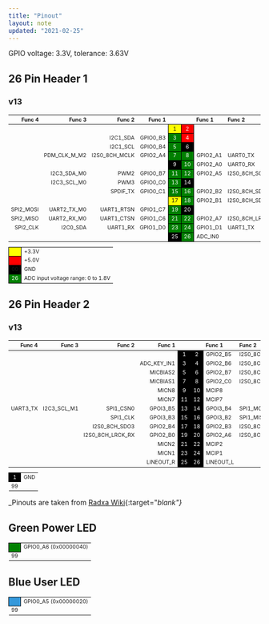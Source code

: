 ```yaml
---
title: "Pinout"
layout: note
updated: "2021-02-25"
---
```


GPIO voltage: 3.3V, tolerance: 3.63V

## 26 Pin Header 1

### v13

<table style="font-size: 0.75em;">
  <thead>
    <tr>
      <th style="text-align: right">Func 4</th>
      <th style="text-align: right">Func 3</th>
      <th style="text-align: right">Func 2</th>
      <th style="text-align: right">Func 1</th>
      <th style="text-align: center">&nbsp;</th>
      <th style="text-align: center">&nbsp;</th>
      <th style="text-align: left">Func 1</th>
      <th style="text-align: left">Func 2</th>
      <th style="text-align: left">Func 3</th>
      <th style="text-align: left">Func 4</th>
    </tr>
  </thead>
  <tbody>
    <tr>
      <td style="text-align: right">&nbsp;</td>
      <td style="text-align: right">&nbsp;</td>
      <td style="text-align: right">&nbsp;</td>
      <td style="text-align: right">&nbsp;</td>
      <td style="background-color: yellow; border: 1px solid black; text-align: center">1</td>
      <td style="background-color: red; border: 1px solid black; color: white; text-align: center">2</td>
      <td style="text-align: left">&nbsp;</td>
      <td style="text-align: left">&nbsp;</td>
      <td style="text-align: left">&nbsp;</td>
      <td style="text-align: left">&nbsp;</td>
    </tr>
    <tr>
      <td style="text-align: right">&nbsp;</td>
      <td style="text-align: right">&nbsp;</td>
      <td style="text-align: right">I2C1_SDA</td>
      <td style="text-align: right">GPIO0_B3</td>
      <td style="background-color: green; border: 1px solid black; color: white; text-align: center">3</td>
      <td style="background-color: red; border: 1px solid black; color: white; text-align: center">4</td>
      <td style="text-align: left">&nbsp;</td>
      <td style="text-align: left">&nbsp;</td>
      <td style="text-align: left">&nbsp;</td>
      <td style="text-align: left">&nbsp;</td>
    </tr>
    <tr>
      <td style="text-align: right">&nbsp;</td>
      <td style="text-align: right">&nbsp;</td>
      <td style="text-align: right">I2C1_SCL</td>
      <td style="text-align: right">GPIO0_B4</td>
      <td style="background-color: green; border: 1px solid black; color: white; text-align: center">5</td>
      <td style="background-color: black; border: 1px solid black; color: white; text-align: center">6</td>
      <td style="text-align: left">&nbsp;</td>
      <td style="text-align: left">&nbsp;</td>
      <td style="text-align: left">&nbsp;</td>
      <td style="text-align: left">&nbsp;</td>
    </tr>
    <tr>
      <td style="text-align: right">&nbsp;</td>
      <td style="text-align: right">PDM_CLK_M_M2</td>
      <td style="text-align: right">I2S0_8CH_MCLK</td>
      <td style="text-align: right">GPIO2_A4</td>
      <td style="background-color: green; border: 1px solid black; color: white; text-align: center">7</td>
      <td style="background-color: green; border: 1px solid black; color: white; text-align: center">8</td>
      <td style="text-align: left">GPIO2_A1</td>
      <td style="text-align: left">UART0_TX</td>
      <td style="text-align: left">SPI0_MOSI</td>
      <td style="text-align: left">&nbsp;</td>
    </tr>
    <tr>
      <td style="text-align: right">&nbsp;</td>
      <td style="text-align: right">&nbsp;</td>
      <td style="text-align: right">&nbsp;</td>
      <td style="text-align: right">&nbsp;</td>
      <td style="background-color: black; border: 1px solid black; color: white; text-align: center">9</td>
      <td style="background-color: green; border: 1px solid black; color: white; text-align: center">10</td>
      <td style="text-align: left">GPIO2_A0</td>
      <td style="text-align: left">UART0_RX</td>
      <td style="text-align: left">SPI0_MISO</td>
      <td style="text-align: left">&nbsp;</td>
    </tr>
    <tr>
      <td style="text-align: right">&nbsp;</td>
      <td style="text-align: right">I2C3_SDA_M0</td>
      <td style="text-align: right">PWM2</td>
      <td style="text-align: right">GPIO0_B7</td>
      <td style="background-color: green; border: 1px solid black; color: white; text-align: center">11</td>
      <td style="background-color: green; border: 1px solid black; color: white; text-align: center">12</td>
      <td style="text-align: left">GPIO2_A5</td>
      <td style="text-align: left">I2S0_8CH_SCLK_TX</td>
      <td style="text-align: left">&nbsp;</td>
      <td style="text-align: left">&nbsp;</td>
    </tr>
    <tr>
      <td style="text-align: right">&nbsp;</td>
      <td style="text-align: right">I2C3_SCL_M0</td>
      <td style="text-align: right">PWM3</td>
      <td style="text-align: right">GPIO0_C0</td>
      <td style="background-color: green; border: 1px solid black; color: white; text-align: center">13</td>
      <td style="background-color: black; border: 1px solid black; color: white; text-align: center">14</td>
      <td style="text-align: left">&nbsp;</td>
      <td style="text-align: left">&nbsp;</td>
      <td style="text-align: left">&nbsp;</td>
      <td style="text-align: left">&nbsp;</td>
    </tr>
    <tr>
      <td style="text-align: right">&nbsp;</td>
      <td style="text-align: right">&nbsp;</td>
      <td style="text-align: right">SPDIF_TX</td>
      <td style="text-align: right">GPIO0_C1</td>
      <td style="background-color: green; border: 1px solid black; color: white; text-align: center">15</td>
      <td style="background-color: green; border: 1px solid black; color: white; text-align: center">16</td>
      <td style="text-align: left">GPIO2_B2</td>
      <td style="text-align: left">I2S0_8CH_SDO1</td>
      <td style="text-align: left">&nbsp;</td>
      <td style="text-align: left">&nbsp;</td>
    </tr>
    <tr>
      <td style="text-align: right">&nbsp;</td>
      <td style="text-align: right">&nbsp;</td>
      <td style="text-align: right">&nbsp;</td>
      <td style="text-align: right">&nbsp;</td>
      <td style="background-color: yellow; border: 1px solid black; text-align: center">17</td>
      <td style="background-color: green; border: 1px solid black; color: white; text-align: center">18</td>
      <td style="text-align: left">GPIO2_B1</td>
      <td style="text-align: left">I2S0_8CH_SDO0</td>
      <td style="text-align: left">&nbsp;</td>
      <td style="text-align: left">&nbsp;</td>
    </tr>
    <tr>
      <td style="text-align: right">SPI2_MOSI</td>
      <td style="text-align: right">UART2_TX_M0</td>
      <td style="text-align: right">UART1_RTSN</td>
      <td style="text-align: right">GPIO1_C7</td>
      <td style="background-color: green; border: 1px solid black; color: white; text-align: center">19</td>
      <td style="background-color: black; border: 1px solid black; color: white; text-align: center">20</td>
      <td style="text-align: left">&nbsp;</td>
      <td style="text-align: left">&nbsp;</td>
      <td style="text-align: left">&nbsp;</td>
      <td style="text-align: left">&nbsp;</td>
    </tr>
    <tr>
      <td style="text-align: right">SPI2_MISO</td>
      <td style="text-align: right">UART2_RX_M0</td>
      <td style="text-align: right">UART1_CTSN</td>
      <td style="text-align: right">GPIO1_C6</td>
      <td style="background-color: green; border: 1px solid black; color: white; text-align: center">21</td>
      <td style="background-color: green; border: 1px solid black; color: white; text-align: center">22</td>
      <td style="text-align: left">GPIO2_A7</td>
      <td style="text-align: left">I2S0_8CH_LRCK_TX</td>
      <td style="text-align: left">&nbsp;</td>
      <td style="text-align: left">&nbsp;</td>
    </tr>
    <tr>
      <td style="text-align: right">SPI2_CLK</td>
      <td style="text-align: right">I2C0_SDA</td>
      <td style="text-align: right">UART1_RX</td>
      <td style="text-align: right">GPIO1_D0</td>
      <td style="background-color: green; border: 1px solid black; color: white; text-align: center">23</td>
      <td style="background-color: green; border: 1px solid black; color: white; text-align: center">24</td>
      <td style="text-align: left">GPIO1_D1</td>
      <td style="text-align: left">UART1_TX</td>
      <td style="text-align: left">I2C0_SCL</td>
      <td style="text-align: left">SPI2_CSN0</td>
    </tr>
    <tr>
      <td style="text-align: right">&nbsp;</td>
      <td style="text-align: right">&nbsp;</td>
      <td style="text-align: right">&nbsp;</td>
      <td style="text-align: right">&nbsp;</td>
      <td style="background-color: black; border: 1px solid black; color: white; text-align: center">25</td>
      <td style="background-color: green; border: 1px solid black; color: white; text-align: center">26</td>
      <td style="text-align: left">ADC_IN0</td>
      <td style="text-align: left">&nbsp;</td>
      <td style="text-align: left">&nbsp;</td>
      <td style="text-align: left">&nbsp;</td>
    </tr>
  </tbody>
</table>

<table style="font-size: 0.75em;">
  <tbody>
    <tr>
      <td style="background-color: yellow; border: 1px solid black; text-align: center">&nbsp;</td>
      <td>+3.3V</td>
    </tr>
    <tr>
      <td style="background-color: red; border: 1px solid black; text-align: center">&nbsp;</td>
      <td>+5.0V</td>
    </tr>
    <tr>
      <td style="background-color: black; border: 1px solid black; text-align: center">00</td>
      <td>GND</td>
    </tr>
    <tr>
      <td style="background-color: green; border: 1px solid black; color: white; text-align: center">26</td>
      <td>ADC input voltage range: 0 to 1.8V</td>
    </tr>
  </tbody>
</table>

## 26 Pin Header 2

### v13

<table style="font-size: 0.75em;">
  <thead>
    <tr>
      <th style="text-align: right">Func 4</th>
      <th style="text-align: right">Func 3</th>
      <th style="text-align: right">Func 2</th>
      <th style="text-align: right">Func 1</th>
      <th style="text-align: center">&nbsp;</th>
      <th style="text-align: center">&nbsp;</th>
      <th style="text-align: left">Func 1</th>
      <th style="text-align: left">Func 2</th>
      <th style="text-align: left">Func 3</th>
      <th style="text-align: left">Func 4</th>
    </tr>
  </thead>
  <tbody>
    <tr>
      <td style="text-align: right">&nbsp;</td>
      <td style="text-align: right">&nbsp;</td>
      <td style="text-align: right">&nbsp;</td>
      <td style="text-align: right">&nbsp;</td>
      <td style="background-color: black; border: 1px solid black; color: white; text-align: center">1</td>
      <td style="background-color: black; border: 1px solid black; color: white; text-align: center">2</td>
      <td style="text-align: left">GPIO2_B5</td>
      <td style="text-align: left">I2S0_8CH_SDI0</td>
      <td style="text-align: left">PDM_SDI0_M2</td>
      <td style="text-align: left">&nbsp;</td>
    </tr>
    <tr>
      <td style="text-align: right">&nbsp;</td>
      <td style="text-align: right">&nbsp;</td>
      <td style="text-align: right">&nbsp;</td>
      <td style="text-align: right">ADC_KEY_IN1</td>
      <td style="background-color: black; border: 1px solid black; color: white; text-align: center">3</td>
      <td style="background-color: black; border: 1px solid black; color: white; text-align: center">4</td>
      <td style="text-align: left">GPIO2_B6</td>
      <td style="text-align: left">I2S0_8CH_SDI1</td>
      <td style="text-align: left">PDM_SDI1_M2</td>
      <td style="text-align: left">&nbsp;</td>
    </tr>
    <tr>
      <td style="text-align: right">&nbsp;</td>
      <td style="text-align: right">&nbsp;</td>
      <td style="text-align: right">&nbsp;</td>
      <td style="text-align: right">MICBIAS2</td>
      <td style="background-color: black; border: 1px solid black; color: white; text-align: center">5</td>
      <td style="background-color: black; border: 1px solid black; color: white; text-align: center">6</td>
      <td style="text-align: left">GPIO2_B7</td>
      <td style="text-align: left">I2S0_8CH_SDI2</td>
      <td style="text-align: left">PDM_SDI2_M2</td>
      <td style="text-align: left">&nbsp;</td>
    </tr>
    <tr>
      <td style="text-align: right">&nbsp;</td>
      <td style="text-align: right">&nbsp;</td>
      <td style="text-align: right">&nbsp;</td>
      <td style="text-align: right">MICBIAS1</td>
      <td style="background-color: black; border: 1px solid black; color: white; text-align: center">7</td>
      <td style="background-color: black; border: 1px solid black; color: white; text-align: center">8</td>
      <td style="text-align: left">GPIO2_C0</td>
      <td style="text-align: left">I2S0_8CH_SDI3</td>
      <td style="text-align: left">PDM_SDI3_M2</td>
      <td style="text-align: left">&nbsp;</td>
    </tr>
    <tr>
      <td style="text-align: right">&nbsp;</td>
      <td style="text-align: right">&nbsp;</td>
      <td style="text-align: right">&nbsp;</td>
      <td style="text-align: right">MICN8</td>
      <td style="background-color: black; border: 1px solid black; color: white; text-align: center">9</td>
      <td style="background-color: black; border: 1px solid black; color: white; text-align: center">10</td>
      <td style="text-align: left">MCIP8</td>
      <td style="text-align: left">&nbsp;</td>
      <td style="text-align: left">&nbsp;</td>
      <td style="text-align: left">&nbsp;</td>
    </tr>
    <tr>
      <td style="text-align: right">&nbsp;</td>
      <td style="text-align: right">&nbsp;</td>
      <td style="text-align: right">&nbsp;</td>
      <td style="text-align: right">MICN7</td>
      <td style="background-color: black; border: 1px solid black; color: white; text-align: center">11</td>
      <td style="background-color: black; border: 1px solid black; color: white; text-align: center">12</td>
      <td style="text-align: left">MCIP7</td>
      <td style="text-align: left">&nbsp;</td>
      <td style="text-align: left">&nbsp;</td>
      <td style="text-align: left">&nbsp;</td>
    </tr>
    <tr>
      <td style="text-align: right">UART3_TX</td>
      <td style="text-align: right">I2C3_SCL_M1</td>
      <td style="text-align: right">SPI1_CSN0</td>
      <td style="text-align: right">GPOI3_B5</td>
      <td style="background-color: black; border: 1px solid black; color: white; text-align: center">13</td>
      <td style="background-color: black; border: 1px solid black; color: white; text-align: center">14</td>
      <td style="text-align: left">GPOI3_B4</td>
      <td style="text-align: left">SPI1_MOSI</td>
      <td style="text-align: left">I2C3_SDA_M1</td>
      <td style="text-align: left">UART3_RX</td>
    </tr>
    <tr>
      <td style="text-align: right">&nbsp;</td>
      <td style="text-align: right">&nbsp;</td>
      <td style="text-align: right">SPI1_CLK</td>
      <td style="text-align: right">GPOI3_B3</td>
      <td style="background-color: black; border: 1px solid black; color: white; text-align: center">15</td>
      <td style="background-color: black; border: 1px solid black; color: white; text-align: center">16</td>
      <td style="text-align: left">GPOI3_B2</td>
      <td style="text-align: left">SPI1_MISO</td>
      <td style="text-align: left">&nbsp;</td>
      <td style="text-align: left">&nbsp;</td>
    </tr>
    <tr>
      <td style="text-align: right">&nbsp;</td>
      <td style="text-align: right">&nbsp;</td>
      <td style="text-align: right">I2S0_8CH_SDO3</td>
      <td style="text-align: right">GPIO2_B4</td>
      <td style="background-color: black; border: 1px solid black; color: white; text-align: center">17</td>
      <td style="background-color: black; border: 1px solid black; color: white; text-align: center">18</td>
      <td style="text-align: left">GPIO2_B3</td>
      <td style="text-align: left">I2S0_8CH_SDO2</td>
      <td style="text-align: left">&nbsp;</td>
      <td style="text-align: left">&nbsp;</td>
    </tr>
    <tr>
      <td style="text-align: right">&nbsp;</td>
      <td style="text-align: right">&nbsp;</td>
      <td style="text-align: right">I2S0_8CH_LRCK_RX</td>
      <td style="text-align: right">GPIO2_B0</td>
      <td style="background-color: black; border: 1px solid black; color: white; text-align: center">19</td>
      <td style="background-color: black; border: 1px solid black; color: white; text-align: center">20</td>
      <td style="text-align: left">GPIO2_A6</td>
      <td style="text-align: left">I2S0_8CH_SCLK_RX</td>
      <td style="text-align: left">PDM_CLK_S_M2</td>
      <td style="text-align: left">&nbsp;</td>
    </tr>
    <tr>
      <td style="text-align: right">&nbsp;</td>
      <td style="text-align: right">&nbsp;</td>
      <td style="text-align: right">&nbsp;</td>
      <td style="text-align: right">MICN2</td>
      <td style="background-color: black; border: 1px solid black; color: white; text-align: center">21</td>
      <td style="background-color: black; border: 1px solid black; color: white; text-align: center">22</td>
      <td style="text-align: left">MCIP2</td>
      <td style="text-align: left">&nbsp;</td>
      <td style="text-align: left">&nbsp;</td>
      <td style="text-align: left">&nbsp;</td>
    </tr>
    <tr>
      <td style="text-align: right">&nbsp;</td>
      <td style="text-align: right">&nbsp;</td>
      <td style="text-align: right">&nbsp;</td>
      <td style="text-align: right">MICN1</td>
      <td style="background-color: black; border: 1px solid black; color: white; text-align: center">23</td>
      <td style="background-color: black; border: 1px solid black; color: white; text-align: center">24</td>
      <td style="text-align: left">MCIP1</td>
      <td style="text-align: left">&nbsp;</td>
      <td style="text-align: left">&nbsp;</td>
      <td style="text-align: left">&nbsp;</td>
    </tr>
    <tr>
      <td style="text-align: right">&nbsp;</td>
      <td style="text-align: right">&nbsp;</td>
      <td style="text-align: right">&nbsp;</td>
      <td style="text-align: right">LINEOUT_R</td>
      <td style="background-color: black; border: 1px solid black; color: white; text-align: center">25</td>
      <td style="background-color: black; border: 1px solid black; color: white; text-align: center">26</td>
      <td style="text-align: left">LINEOUT_L</td>
      <td style="text-align: left">&nbsp;</td>
      <td style="text-align: left">&nbsp;</td>
      <td style="text-align: left">&nbsp;</td>
    </tr>
  </tbody>
</table>

<table style="font-size: 0.75em;">
  <tbody>
    <tr>
      <td style="background-color: black; border: 1px solid black; color: white; text-align: center">1</td>
      <td>GND</td>
    </tr>
    <tr>
      <td style="color: var(--color-light);">99</td>
    </tr>
  </tbody>
</table>

_Pinouts are taken from [Radxa Wiki](https://wiki.radxa.com/RockpiS/hardware/gpio){:target="_blank"}_

## Green Power LED

<table style="font-size: 0.75em;">
  <tbody>
    <tr>
      <td style="background-color: green; border: 1px solid black; color: green; text-align: center"></td>
      <td>GPIO0_A6 (0x00000040)</td>
    </tr>
    <tr>
      <td style="color: var(--color-light);">99</td>
    </tr>
  </tbody>
</table>

## Blue User LED

<table style="font-size: 0.75em;">
  <tbody>
    <tr>
      <td style="background-color: #3498DB; border: 1px solid black; color: #3498DB; text-align: center"></td>
      <td>GPIO0_A5 (0x00000020)</td>
    </tr>
    <tr>
      <td style="color: var(--color-light);">99</td>
    </tr>
  </tbody>
</table>
